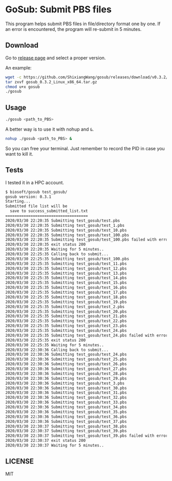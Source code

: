 # GoSub: Submit PBS files 

This program helps submit PBS files in file/directory format one by one.
If an error is encountered, the program will re-submit in 5 minutes.

## Download

Go to [release page](https://github.com/ShixiangWang/gosub/releases) and select a proper version.

An example:

```bash
wget -c https://github.com/ShixiangWang/gosub/releases/download/v0.3.2/gosub_0.3.2_Linux_x86_64.tar.gz
tar zxvf gosub_0.3.2_Linux_x86_64.tar.gz
chmod u+x gosub
./gosub
```

## Usage

```bash
./gosub <path_to_PBS>
```

A better way is to use it with nohup and `&`.

```bash
nohup ./gosub <path_to_PBS> &
```

So you can free your terminal. Just remember to record the PID in case you want to kill it.

## Tests

I tested it in a HPC account.

```bash
$ biosoft/gosub test_gosub/
gosub version: 0.3.1
Starting...
Submitted file list will be
  save to success_submitted_list.txt
====================================
2020/03/30 22:20:35 Submitting test_gosub/test.pbs
2020/03/30 22:20:35 Submitting test_gosub/test_1.pbs
2020/03/30 22:20:35 Submitting test_gosub/test_10.pbs
2020/03/30 22:20:35 Submitting test_gosub/test_100.pbs
2020/03/30 22:20:35 Submitting test_gosub/test_100.pbs failed with error:
2020/03/30 22:20:35 exit status 200
2020/03/30 22:20:35 Waiting for 5 minutes..
2020/03/30 22:25:35 Calling back to submit...
2020/03/30 22:25:35 Submitting test_gosub/test_100.pbs
2020/03/30 22:25:35 Submitting test_gosub/test_11.pbs
2020/03/30 22:25:35 Submitting test_gosub/test_12.pbs
2020/03/30 22:25:35 Submitting test_gosub/test_13.pbs
2020/03/30 22:25:35 Submitting test_gosub/test_14.pbs
2020/03/30 22:25:35 Submitting test_gosub/test_15.pbs
2020/03/30 22:25:35 Submitting test_gosub/test_16.pbs
2020/03/30 22:25:35 Submitting test_gosub/test_17.pbs
2020/03/30 22:25:35 Submitting test_gosub/test_18.pbs
2020/03/30 22:25:35 Submitting test_gosub/test_19.pbs
2020/03/30 22:25:35 Submitting test_gosub/test_2.pbs
2020/03/30 22:25:35 Submitting test_gosub/test_20.pbs
2020/03/30 22:25:35 Submitting test_gosub/test_21.pbs
2020/03/30 22:25:35 Submitting test_gosub/test_22.pbs
2020/03/30 22:25:35 Submitting test_gosub/test_23.pbs
2020/03/30 22:25:35 Submitting test_gosub/test_24.pbs
2020/03/30 22:25:35 Submitting test_gosub/test_24.pbs failed with error:
2020/03/30 22:25:35 exit status 200
2020/03/30 22:25:35 Waiting for 5 minutes..
2020/03/30 22:30:36 Calling back to submit...
2020/03/30 22:30:36 Submitting test_gosub/test_24.pbs
2020/03/30 22:30:36 Submitting test_gosub/test_25.pbs
2020/03/30 22:30:36 Submitting test_gosub/test_26.pbs
2020/03/30 22:30:36 Submitting test_gosub/test_27.pbs
2020/03/30 22:30:36 Submitting test_gosub/test_28.pbs
2020/03/30 22:30:36 Submitting test_gosub/test_29.pbs
2020/03/30 22:30:36 Submitting test_gosub/test_3.pbs
2020/03/30 22:30:36 Submitting test_gosub/test_30.pbs
2020/03/30 22:30:36 Submitting test_gosub/test_31.pbs
2020/03/30 22:30:36 Submitting test_gosub/test_32.pbs
2020/03/30 22:30:36 Submitting test_gosub/test_33.pbs
2020/03/30 22:30:36 Submitting test_gosub/test_34.pbs
2020/03/30 22:30:36 Submitting test_gosub/test_35.pbs
2020/03/30 22:30:36 Submitting test_gosub/test_36.pbs
2020/03/30 22:30:36 Submitting test_gosub/test_37.pbs
2020/03/30 22:30:37 Submitting test_gosub/test_38.pbs
2020/03/30 22:30:37 Submitting test_gosub/test_39.pbs
2020/03/30 22:30:37 Submitting test_gosub/test_39.pbs failed with error:
2020/03/30 22:30:37 exit status 200
2020/03/30 22:30:37 Waiting for 5 minutes..
```

## LICENSE

MIT
